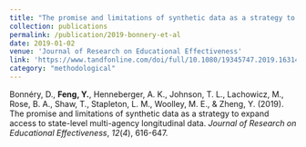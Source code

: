 ```yaml
---
title: "The promise and limitations of synthetic data as a strategy to expand access to state-level multi-agency longitudinal data"
collection: publications
permalink: /publication/2019-bonnery-et-al
date: 2019-01-02
venue: 'Journal of Research on Educational Effectiveness'
link: 'https://www.tandfonline.com/doi/full/10.1080/19345747.2019.1631421'
category: "methodological"
---
```


Bonnéry, D., **Feng, Y.**, Henneberger, A. K., Johnson, T. L., Lachowicz, M., Rose, B. A., Shaw, T., Stapleton, L. M., Woolley, M. E., & Zheng, Y. (2019). The promise and limitations of synthetic data as a strategy to expand access to state-level multi-agency longitudinal data. *Journal of Research on Educational Effectiveness*, *12*(*4*), 616-647.
